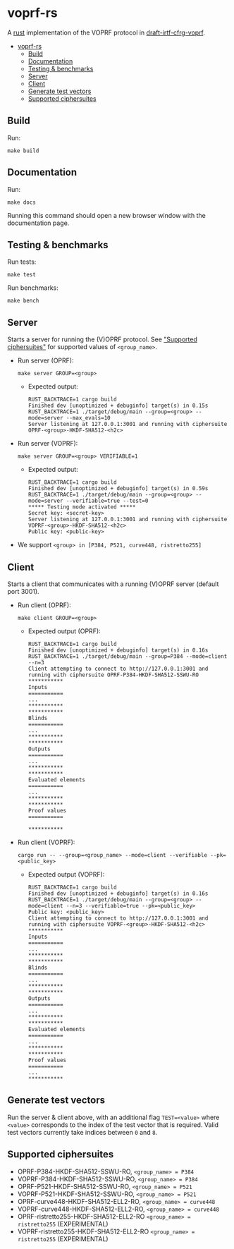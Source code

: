# voprf-rs

A [rust](https://www.rust-lang.org/) implementation of the VOPRF protocol in
[draft-irtf-cfrg-voprf](https://datatracker.ietf.org/doc/draft-irtf-cfrg-voprf/).

- [voprf-rs](#voprf-rs)
  - [Build](#build)
  - [Documentation](#documentation)
  - [Testing & benchmarks](#testing--benchmarks)
  - [Server](#server)
  - [Client](#client)
  - [Generate test vectors](#generate-test-vectors)
  - [Supported ciphersuites](#supported-ciphersuites)

## Build

Run:

```
make build
```

## Documentation

Run:

```
make docs
```

Running this command should open a new browser window with the
documentation page.

## Testing & benchmarks

Run tests:

```
make test
```

Run benchmarks:

```
make bench
```

## Server

Starts a server for running the (V)OPRF protocol. See ["Supported
ciphersuites"](#supported-ciphersuites) for supported values of `<group_name>`.

- Run server (OPRF):

    ```
    make server GROUP=<group>
    ```

    - Expected output:

        ```
        RUST_BACKTRACE=1 cargo build
        Finished dev [unoptimized + debuginfo] target(s) in 0.15s
        RUST_BACKTRACE=1 ./target/debug/main --group=<group> --mode=server --max_evals=10
        Server listening at 127.0.0.1:3001 and running with ciphersuite OPRF-<group>-HKDF-SHA512-<h2c>
        ```

- Run server (VOPRF):

    ```
    make server GROUP=<group> VERIFIABLE=1
    ```

    - Expected output:

        ```
        RUST_BACKTRACE=1 cargo build
        Finished dev [unoptimized + debuginfo] target(s) in 0.59s
        RUST_BACKTRACE=1 ./target/debug/main --group=<group> --mode=server --verifiable=true --test=0
        ***** Testing mode activated *****
        Secret key: <secret-key>
        Server listening at 127.0.0.1:3001 and running with ciphersuite VOPRF-<group>-HKDF-SHA512-<h2c>
        Public key: <public-key>
        ```

- We support `<group> in [P384, P521, curve448, ristretto255]`

## Client

Starts a client that communicates with a running (V)OPRF server (default port 3001).

- Run client (OPRF):

    ```
    make client GROUP=<group>
    ```

  - Expected output (OPRF):

      ```
      RUST_BACKTRACE=1 cargo build
      Finished dev [unoptimized + debuginfo] target(s) in 0.16s
      RUST_BACKTRACE=1 ./target/debug/main --group=P384 --mode=client --n=3
      Client attempting to connect to http://127.0.0.1:3001 and running with ciphersuite OPRF-P384-HKDF-SHA512-SSWU-RO
      ***********
      Inputs
      ===========
      ...
      ***********
      ***********
      Blinds
      ===========
      ...
      ***********
      ***********
      Outputs
      ===========
      ...
      ***********
      ***********
      Evaluated elements
      ===========
      ...
      ***********
      ***********
      Proof values
      ===========

      ***********
      ```

- Run client (VOPRF):

    ```
    cargo run -- --group=<group_name> --mode=client --verifiable --pk=<public_key>
    ```

  - Expected output (VOPRF):

      ```
      RUST_BACKTRACE=1 cargo build
      Finished dev [unoptimized + debuginfo] target(s) in 0.16s
      RUST_BACKTRACE=1 ./target/debug/main --group=<group> --mode=client --n=3 --verifiable=true --pk=<public_key>
      Public key: <public_key>
      Client attempting to connect to http://127.0.0.1:3001 and running with ciphersuite VOPRF-<group>-HKDF-SHA512-<h2c>
      ***********
      Inputs
      ===========
      ...
      ***********
      ***********
      Blinds
      ===========
      ...
      ***********
      ***********
      Outputs
      ===========
      ...
      ***********
      ***********
      Evaluated elements
      ===========
      ...
      ***********
      ***********
      Proof values
      ===========
      ...
      ***********
      ```

## Generate test vectors

Run the server & client above, with an additional flag `TEST=<value>`
where `<value>` corresponds to the index of the test vector that is
required. Valid test vectors currently take indices between `0` and `8`.

## Supported ciphersuites

- OPRF-P384-HKDF-SHA512-SSWU-RO, `<group_name> = P384`
- VOPRF-P384-HKDF-SHA512-SSWU-RO, `<group_name> = P384`
- OPRF-P521-HKDF-SHA512-SSWU-RO, `<group_name> = P521`
- VOPRF-P521-HKDF-SHA512-SSWU-RO, `<group_name> = P521`
- OPRF-curve448-HKDF-SHA512-ELL2-RO, `<group_name> = curve448`
- VOPRF-curve448-HKDF-SHA512-ELL2-RO, `<group_name> = curve448`
- OPRF-ristretto255-HKDF-SHA512-ELL2-RO `<group_name> = ristretto255` (EXPERIMENTAL)
- VOPRF-ristretto255-HKDF-SHA512-ELL2-RO `<group_name> = ristretto255` (EXPERIMENTAL)